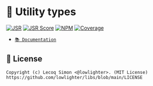 # 🧰 Utility types

[![JSR](https://jsr.io/badges/@libs/typing)](https://jsr.io/@libs/typing) [![JSR Score](https://jsr.io/badges/@libs/typing/score)](https://jsr.io/@libs/typing) [![NPM](https://img.shields.io/npm/v/@lowlighter%2Ftyping?logo=npm&labelColor=cb0000&color=183e4e)](https://www.npmjs.com/package/@lowlighter/typing) [![Coverage](https://libs-coverage.lecoq.io/typing/badge.svg)](https://libs-coverage.lecoq.io/typing)

- [`📚 Documentation`](https://jsr.io/@libs/typing/doc)

## 📜 License

```
Copyright (c) Lecoq Simon <@lowlighter>. (MIT License)
https://github.com/lowlighter/libs/blob/main/LICENSE
```
